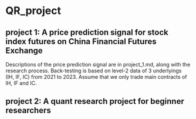 # QR_project

## project 1: A price prediction signal for stock index futures on China Financial Futures Exchange
Descriptions of the price prediction signal are in project_1.md, along with the research process. Back-testing is based on level-2 data of 3 underlyings (IH, IF, IC) from 2021 to 2023. Assume that we only trade main contracts of IH, IF and IC.

## project 2: A quant research project for beginner researchers
